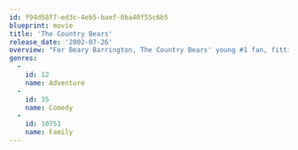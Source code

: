 ```yaml
---
id: f94d58f7-ed3c-4eb5-baef-0ba40f55c6b5
blueprint: movie
title: 'The Country Bears'
release_date: '2002-07-26'
overview: "For Beary Barrington, The Country Bears' young #1 fan, fitting in with his all-too-human family is proving im-paws-ible. When he runs away to find Country Bear Hall and his heroes, he discovers the venue that made them famous is near foreclosure. Beary hightails it over the river and through the woods to get the Bears in the Band back together for an all-out reunion concert to save Country Bear Hall."
genres:
  -
    id: 12
    name: Adventure
  -
    id: 35
    name: Comedy
  -
    id: 10751
    name: Family
---
```

